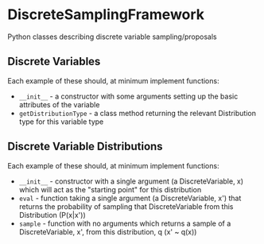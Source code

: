 # DiscreteSamplingFramework
Python classes describing discrete variable sampling/proposals

## Discrete Variables
Each example of these should, at minimum implement functions:
 - `__init__` - a constructor with some arguments setting up the basic attributes of the variable
 - `getDistributionType` - a class method returning the relevant Distribution type for this variable type

## Discrete Variable Distributions
Each example of these should, at minimum implement functions:
 - `__init__` - constructor with a single argument (a DiscreteVariable, x) which will act as the "starting point" for this distribution
 - `eval` - function taking a single argument (a DiscreteVariable, x') that returns the probability of sampling that DiscreteVariable from this Distribution (P(x|x'))
 - `sample` - function with no arguments which returns a sample of a DiscreteVariable, x', from this distribution, q (x' ~ q(x))
